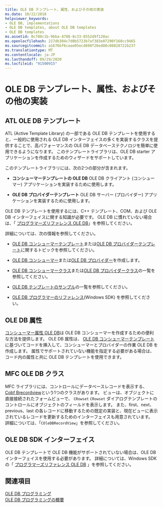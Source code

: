 ```yaml
---
title: OLE DB テンプレート、属性、およびその他の実装
ms.date: 10/22/2018
helpviewer_keywords:
- OLE DB, implementations
- OLE DB templates, about OLE DB templates
- OLE DB templates
ms.assetid: 0c780c1b-9bba-4788-8c33-8552d9f120ac
ms.openlocfilehash: 217db304c7d0b5723b7af383e07290f160cc9465
ms.sourcegitcommit: a1676bf6caae05ecd698f26ed80c08828722b237
ms.translationtype: MT
ms.contentlocale: ja-JP
ms.lasthandoff: 09/29/2020
ms.locfileid: "91500915"
---
```

# <a name="ole-db-templates-attributes-and-other-implementations"></a>OLE DB テンプレート、属性、およびその他の実装

## <a name="atl-ole-db-templates"></a>ATL OLE DB テンプレート

ATL (Active Template Library) の一部である OLE DB テンプレートを使用すると、一般的に使用される OLE DB インターフェイスの多くを実装するクラスを提供することで、高パフォーマンスの OLE DB データベーステクノロジを簡単に使用できるようになります。 このテンプレートライブラリは、OLE DB starter アプリケーションを作成するためのウィザードをサポートしています。

このテンプレートライブラリには、次の2つの部分が含まれます。

- **コンシューマーテンプレートの OLE DB** OLE DB クライアント (コンシューマー) アプリケーションを実装するために使用します。

- **OLE DB プロバイダーテンプレート** OLE DB サーバー (プロバイダー) アプリケーションを実装するために使用します。

OLE DB テンプレートを使用するには、C++ テンプレート、COM、および OLE DB インターフェイスに関する知識が必要です。 OLE DB に慣れていない場合は、「 [プログラマーズリファレンス OLE DB](/sql/connect/oledb/ole-db/oledb-driver-for-sql-server-programming)」を参照してください。

詳細については、次の情報を参照してください。

- [OLE DB コンシューマーテンプレート](../../data/oledb/ole-db-consumer-templates-cpp.md)または[OLE DB プロバイダーテンプレート](../../data/oledb/ole-db-provider-templates-cpp.md)に関するトピックを参照してください。

- [OLE DB コンシューマー](../../data/oledb/creating-an-ole-db-consumer.md)または[OLE DB プロバイダー](../../data/oledb/creating-an-ole-db-provider.md)を作成します。

- [OLE DB コンシューマークラス](../../data/oledb/ole-db-consumer-templates-reference.md)または[OLE DB プロバイダークラス](../../data/oledb/ole-db-provider-templates-reference.md)の一覧を参照してください。

- [OLE DB テンプレートのサンプル](https://github.com/Microsoft/VCSamples/tree/master/VC2010Samples/ATL/OLEDB)の一覧を参照してください。

- [OLE DB プログラマーのリファレンス](/sql/connect/oledb/ole-db/oledb-driver-for-sql-server-programming)(Windows SDK) を参照してください。

## <a name="ole-db-attributes"></a>OLE DB 属性

[コンシューマー属性 OLE DB](../../windows/attributes/ole-db-consumer-attributes.md)は OLE DB コンシューマーを作成するための便利な方法を提供します。 OLE DB 属性は、 [OLE DB コンシューマーテンプレート](../../data/oledb/ole-db-consumer-templates-reference.md) に基づいてコードを挿入して、コンシューマーとプロバイダーの作業 OLE DB を作成します。 属性でサポートされていない機能を指定する必要がある場合は、コード内の属性と共に OLE DB テンプレートを使用できます。

## <a name="mfc-ole-db-classes"></a>MFC OLE DB クラス

MFC ライブラリには、コントロールにデータベースレコードを表示する、 [Cobf Brecordview](../../mfc/reference/coledbrecordview-class.md)という1つのクラスがあります。 ビューは、オブジェクトに直接接続されたフォームビューで、 `CRowset` `CRowset` ダイアログテンプレートのコントロールにオブジェクトのフィールドを表示します。 また、first、next、previous、last の各レコードに移動するための既定の実装と、現在ビューに表示されているレコードを更新するためのインターフェイスも用意されています。 詳細については、「`COleDBRecordView`」を参照してください。

## <a name="ole-db-sdk-interfaces"></a>OLE DB SDK インターフェイス

OLE DB テンプレートで OLE DB 機能がサポートされていない場合は、OLE DB インターフェイスを使用する必要があります。 詳細については、Windows SDK の「 [プログラマーズリファレンス OLE DB](/sql/connect/oledb/ole-db/oledb-driver-for-sql-server-programming) 」を参照してください。

## <a name="see-also"></a>関連項目

[OLE DB プログラミング](../../data/oledb/ole-db-programming.md)<br/>
[OLE DB プログラミングの概要](../../data/oledb/ole-db-programming-overview.md)
